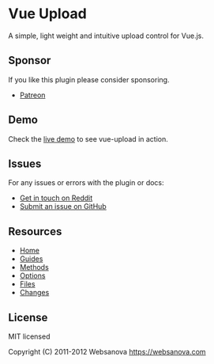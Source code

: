 # Vue Upload

A simple, light weight and intuitive upload control for Vue.js.


## Sponsor

If you like this plugin please consider sponsoring.

* [Patreon](https://patreon.com/websanova)


## Demo

Check the [live demo](https://vue-upload.websanova.com) to see vue-upload in action.


## Issues

For any issues or errors with the plugin or docs:

* [Get in touch on Reddit](https://reddit.com/r/websanova)
* [Submit an issue on GitHub](https://github.com/websanova/vue-upload/issues)


## Resources

* [Home](https://websanova.com/docs/vue-upload)
* [Guides](https://websanova.com/docs/vue-upload/guides)
* [Methods](https://websanova.com/docs/vue-upload/methods)
* [Options](https://websanova.com/docs/vue-upload/options)
* [Files](https://websanova.com/docs/vue-upload/files)
* [Changes](https://websanova.com/docs/vue-upload/changes)


## License

MIT licensed

Copyright (C) 2011-2012 Websanova https://websanova.com